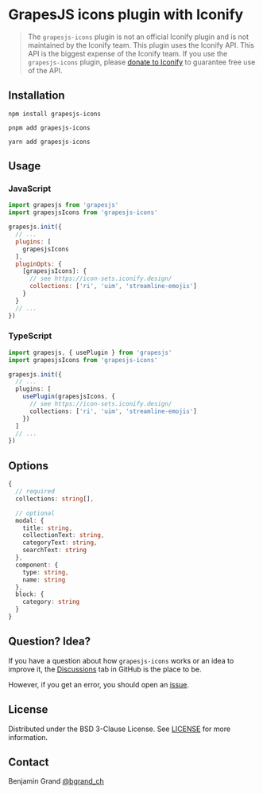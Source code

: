 # GrapesJS icons plugin with Iconify

> The `grapesjs-icons` plugin is not an official Iconify plugin and is not maintained by the Iconify team. This plugin uses the Iconify API. This API is the biggest expense of the Iconify team. If you use the `grapesjs-icons` plugin, please [donate to Iconify](https://iconify.design/sponsors/) to guarantee free use of the API.

## Installation

```shell
npm install grapesjs-icons
```

```shell
pnpm add grapesjs-icons
```

```shell
yarn add grapesjs-icons
```

## Usage

### JavaScript

```js
import grapesjs from 'grapesjs'
import grapesjsIcons from 'grapesjs-icons'

grapesjs.init({
  // ...
  plugins: [
    grapesjsIcons
  ],
  pluginOpts: {
    [grapesjsIcons]: {
      // see https://icon-sets.iconify.design/
      collections: ['ri', 'uim', 'streamline-emojis']
    }
  }
  // ...
})
```

### TypeScript

```ts
import grapesjs, { usePlugin } from 'grapesjs'
import grapesjsIcons from 'grapesjs-icons'

grapesjs.init({
  // ...
  plugins: [
    usePlugin(grapesjsIcons, {
      // see https://icon-sets.iconify.design/
      collections: ['ri', 'uim', 'streamline-emojis']
    })
  ]
  // ...
})
```

## Options

```ts
{
  // required
  collections: string[],

  // optional
  modal: {
    title: string,
    collectionText: string,
    categoryText: string,
    searchText: string
  },
  component: {
    type: string,
    name: string
  },
  block: {
    category: string
  }
}
```

## Question? Idea?

If you have a question about how `grapesjs-icons` works or an idea to improve it, the [Discussions](https://github.com/bgrand-ch/grapesjs-icons/discussions) tab in GitHub is the place to be.

However, if you get an error, you should open an [issue](https://github.com/bgrand-ch/grapesjs-icons/issues).

## License

Distributed under the BSD 3-Clause License. See [LICENSE](https://github.com/bgrand-ch/grapesjs-icons/blob/main/LICENSE.md) for more information.

## Contact

Benjamin Grand [@bgrand_ch](https://twitter.com/bgrand_ch)
